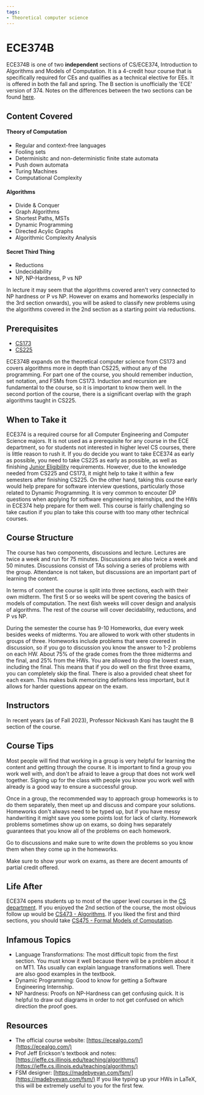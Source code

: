 ```yaml
---
tags:
- Theoretical computer science
---
```

# ECE374B
ECE374B is one of two **independent** sections of CS/ECE374, Introduction to Algorithms and Models of Computation. It is a 4-credit hour course that is specifically required for CEs and qualifies as a technical elective for EEs. It is offered in both the fall and spring. The B section is unofficially the 'ECE' version of 374. Notes on the differences between the two sections can be found [here](../X%20versus%20Y/CS374A%20vs%20ECE374B.md).

## Content Covered

#### Theory of Computation 
- Regular and context-free languages
- Fooling sets
- Determinisitc and non-deterministic finite state automata
- Push down automata
- Turing Machines
- Computational Complexity
#### Algorithms
- Divide & Conquer
- Graph Algorithms
- Shortest Paths, MSTs
- Dynamic Programming
- Directed Acylic Graphs
- Algorithmic Complexity Analysis
#### Secret Third Thing
- Reductions
- Undecidability
- NP, NP-Hardness, P vs NP

In lecture it may seem that the algorithms covered aren't very connected to NP hardness or P vs NP. However on exams and homeworks (especially in the 3rd section onwards), you will be asked to classify new problems using the algorithms covered in the 2nd section as a starting point via reductions. 

## Prerequisites
- [CS173](../CS%20Course%20Offerings/CS173.md)
- [CS225](../CS%20Course%20Offerings/CS225.md)

ECE374B expands on the theoretical computer science from CS173 and covers algorithms more in depth than CS225, without any of the programming. For part one of the course, you should remember induction, set notation, and FSMs from CS173. Induction and recursion are fundamental to the course, so it is important to know them well. In the second portion of the course, there is a significant overlap with the graph algorithms taught in CS225.

## When to Take it
ECE374 is a required course for all Computer Engineering and Computer Science majors. It is not used as a prerequisite for any course in the ECE department, so for students not interested in higher level CS courses, there is little reason to rush it. If you do decide you want to take ECE374 as early as possible, you need to take CS225 as early as possible, as well as finishing [Junior Eligibility](https://ece.illinois.edu/academics/ugrad/advising-tips/junior225) requirements. However, due to the knowledge needed from CS225 and CS173, it might help to take it within a few semesters after finishing CS225. On the other hand, taking this course early would help prepare for software interview questions, particularly those related to Dynamic Programming. It is very common to encouter DP questions when applying for software engineering internships, and the HWs in ECE374 help prepare for them well. This course is fairly challenging so take caution if you plan to take this course with too many other technical courses.

## Course Structure
The course has two components, discussions and lecture. Lectures are twice a week and run for 75 minutes. Discussions are also twice a week and 50 minutes. Discussions consist of TAs solving a series of problems with the group. Attendance is not taken, but discussions are an important part of learning the content.

In terms of content the course is split into three sections, each with their own midterm. The first 5 or so weeks will be spent covering the basics of models of computation. The next 6ish weeks will cover design and analysis of algorithms. The rest of the course will cover decidability, reductions, and P vs NP.

During the semester the course has 9-10 Homeworks, due every week besides weeks of midterms. You are allowed to work with other students in groups of three. Homeworks include problems that were covered in discussion, so if you go to discussion you know the answer to 1-2 problems on each HW. About 75% of the grade comes from the three midterms and the final, and 25% from the HWs. You are allowed to drop the lowest exam, including the final. This means that if you do well on the first three exams, you can completely skip the final. There is also a provided cheat sheet for each exam. This makes bulk memorizing definitions less important, but it allows for harder questions appear on the exam.


## Instructors
In recent years (as of Fall 2023), Professor Nickvash Kani has taught the B section of the course. 

## Course Tips
Most people will find that working in a group is very helpful for learning the content and getting through the course. It is important to find a group you work well with, and don't be afraid to leave a group that does not work well together. Signing up for the class with people you know you work well with already is a good way to ensure a successful group.

Once in a group, the recommended way to approach group homeworks is to do them separately, then meet up and discuss and compare your solutions. Homeworks don't always need to be typed up, but if you have messy handwriting it might save you some points lost for lack of clarity. Homework problems sometimes show up on exams, so doing hws separately guarantees that you know all of the problems on each homework.

Go to discussions and make sure to write down the problems so you know them when they come up in the homeworks.

Make sure to show your work on exams, as there are decent amounts of partial credit offered.


## Life After
ECE374 opens students up to most of the upper level courses in the [CS department](../../CS%20Course%20Offerings/). If you enjoyed the 2nd section of the course, the most obvious follow up would be [CS473 - Algorithms](../CS%20Course%20Offerings/CS473.md). If you liked the first and third sections, you should take [CS475 - Formal Models of Computation](../CS%20Course%20Offerings/CS475.md).

## Infamous Topics
- Language Transformations: The most difficult topic from the first section. You must know it well because there will be a problem about it on MT1. TAs usually can explain language transformations well. There are also good examples in the textbook.
- Dynamic Programming: Good to know for getting a Software Engineering Internship.
- NP hardness: Proofs on NP-Hardness can get confusing quick. It is helpful to draw out diagrams in order to not get confused on which direction the proof goes.

## Resources
+ The official course website: [https://ecealgo.com/](https://ecealgo.com/)
+ Prof Jeff Erickson's textbook and notes: [https://jeffe.cs.illinois.edu/teaching/algorithms/](https://jeffe.cs.illinois.edu/teaching/algorithms/)
+ FSM designer: [https://madebyevan.com/fsm/](https://madebyevan.com/fsm/) If you like typing up your HWs in LaTeX, this will be extremely useful to you for the first few.
